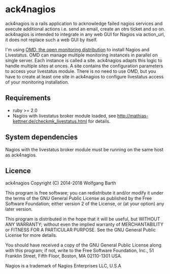 ack4nagios
==========

ack4nagios is a rails application to acknowledge failed nagios 
services and execute additional actions i.e. send an email, 
create an otrs ticket and so on. ack4nagios is intended to integrate 
in any web GUI for Nagios via action_url, it does not replace 
such a web GUI by itself.

I'm using [OMD, the open monitoring distribution](http://www.omdistro.org) 
to install Nagios and Livestatus. OMD can manage multiple monitoring instances
in parallel on single server. Each instance is called a site. ack4nagios
adapts this logic to handle multiple sites at onces. A site contains the 
configuration parameters to access your livestatus module. There is no need to
use OMD, but you have to create at least one site in ack4nagios to configure
livestatus access of your monitoring installation.


Requirements
------------

* ruby >= 2.0
* Nagios with livestatus broker module loaded, see http://mathias-kettner.de/checkmk_livestatus.html for details.

System dependencies
-------------------
Nagios with the livestatus broker module must be running on the same host as ack4nagios.

Licence
-------

ack4nagios Copyright (C) 2014-2018  Wolfgang Barth

This program is free software; you can redistribute it and/or modify
it under the terms of the GNU General Public License as published by
the Free Software Foundation; either version 2 of the License, or
(at your option) any later version.

This program is distributed in the hope that it will be useful,
but WITHOUT ANY WARRANTY; without even the implied warranty of
MERCHANTABILITY or FITNESS FOR A PARTICULAR PURPOSE.  See the
GNU General Public License for more details.

You should have received a copy of the GNU General Public License along
with this program; if not, write to the Free Software Foundation, Inc.,
51 Franklin Street, Fifth Floor, Boston, MA 02110-1301 USA.

Nagios is a trademark of Nagios Enterprises LLC, U.S.A
